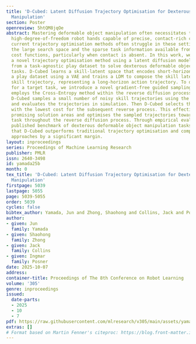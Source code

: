 ```yaml
---
title: 'D-Cubed: Latent Diffusion Trajectory Optimisation for Dexterous Deformable
  Manipulation'
section: Poster
openreview: 5htQM8jqOe
abstract: Mastering deformable object manipulation often necessitates the use of anthropomorphic,
  high-degree-of-freedom robot hands capable of precise, contact-rich control. However,
  current trajectory optimisation methods often struggle in these settings due to
  the large search space and the sparse task information available from shape-matching
  cost functions, particularly when contact is absent. In this work, we propose D-Cubed,
  a novel trajectory optimisation method using a latent diffusion model (LDM) trained
  from a task-agnostic play dataset to solve dexterous deformable object manipulation
  tasks. D-Cubed learns a skill-latent space that encodes short-horizon actions from
  a play dataset using a VAE and trains a LDM to compose the skill latents into a
  skill trajectory, representing a long-horizon action trajectory. To optimise a trajectory
  for a target task, we introduce a novel gradient-free guided sampling method that
  employs the Cross-Entropy method within the reverse diffusion process. In particular,
  D-Cubed samples a small number of noisy skill trajectories using the LDM for exploration
  and evaluates the trajectories in simulation. Then D-Cubed selects the trajectory
  with the lowest cost for the subsequent reverse process. This effectively explores
  promising solution areas and optimises the sampled trajectories towards a target
  task throughout the reverse diffusion process. Through empirical evaluation on a
  published benchmark of dexterous deformable object manipulation tasks, we demonstrate
  that D-Cubed outperforms traditional trajectory optimisation and competitive baseline
  approaches by a significant margin.
layout: inproceedings
series: Proceedings of Machine Learning Research
publisher: PMLR
issn: 2640-3498
id: yamada25b
month: 0
tex_title: 'D-Cubed: Latent Diffusion Trajectory Optimisation for Dexterous Deformable
  Manipulation'
firstpage: 5039
lastpage: 5055
page: 5039-5055
order: 5039
cycles: false
bibtex_author: Yamada, Jun and Zhong, Shaohong and Collins, Jack and Posner, Ingmar
author:
- given: Jun
  family: Yamada
- given: Shaohong
  family: Zhong
- given: Jack
  family: Collins
- given: Ingmar
  family: Posner
date: 2025-10-07
address:
container-title: Proceedings of The 8th Conference on Robot Learning
volume: '305'
genre: inproceedings
issued:
  date-parts:
  - 2025
  - 10
  - 7
pdf: https://raw.githubusercontent.com/mlresearch/v305/main/assets/yamada25b/yamada25b.pdf
extras: []
# Format based on Martin Fenner's citeproc: https://blog.front-matter.io/posts/citeproc-yaml-for-bibliographies/
---
```

